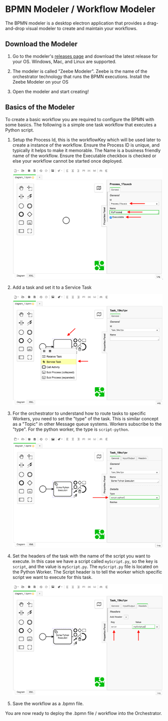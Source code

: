 # BPMN Modeler / Workflow Modeler

The BPMN modeler is a desktop electron application that provides a drag-and-drop visual modeler to create and maintain your workflows.

## Download the Modeler

1. Go to the modeler's [releases page](https://github.com/zeebe-io/zeebe-modeler/releases) and download the latest release for your OS.  Windows, Mac, and Linux are supported.

1. The modeler is called "Zeebe Modeler".  Zeebe is the name of the orchestrator technology that runs the BPMN executions.  Install the Zeebe Modeler on your OS

1. Open the modeler and start creating!


## Basics of the Modeler

To create a basic workflow you are required to configure the BPMN with some basics.  The following is a simple one task workflow that executes a Python script.

1. Setup the Process Id, this is the workflowKey which will be used later to create a instance of the workflow.  Ensure the Process ID is unique, and typically it helps to make it memorable.  The Name is a business friendly name of the workflow.  Ensure the Executable checkbox is checked or else your workflow cannot be started once deployed.

   ![process name](./images/1_process_name.png)

2. Add a task and set it to a Service Task

   ![service task](./images/2_service_task.png)

3. For the orchestrator to understand how to route tasks to specific Workers, you need to set the "type" of the task.  This is similar concept as a "Topic" in other Message queue systems.  Workers subscribe to the "type".  For the python worker, the type is `script-python`.

   ![task type](./images/3_task_type.png)

4. Set the headers of the task with the name of the script you want to execute.  In this case we have a script called `myScript.py`, so the key is `script`, and the value is `myScript.py`.  The `myScript.py` file is located on the Python Worker.  The Script header is to tell the worker which specific script we want to execute for this task.

   ![headers](./images/4_headers.png)

5. Save the workflow as a .bpmn file.

You are now ready to deploy the .bpmn file / workflow into the Orchestrator.